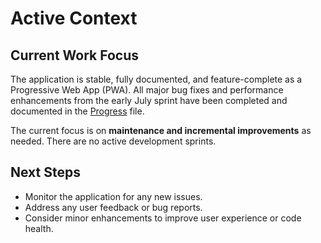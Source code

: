 <!-- Alan UI - activeContext.md | 10th July 2025, WJW -->

# Active Context

## Current Work Focus
The application is stable, fully documented, and feature-complete as a Progressive Web App (PWA). All major bug fixes and performance enhancements from the early July sprint have been completed and documented in the [Progress](progress.md) file.

The current focus is on **maintenance and incremental improvements** as needed. There are no active development sprints.

## Next Steps
- Monitor the application for any new issues.
- Address any user feedback or bug reports.
- Consider minor enhancements to improve user experience or code health.
